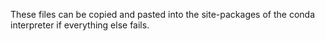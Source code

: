 These files can be copied and pasted into the site-packages of the conda interpreter if everything else fails.